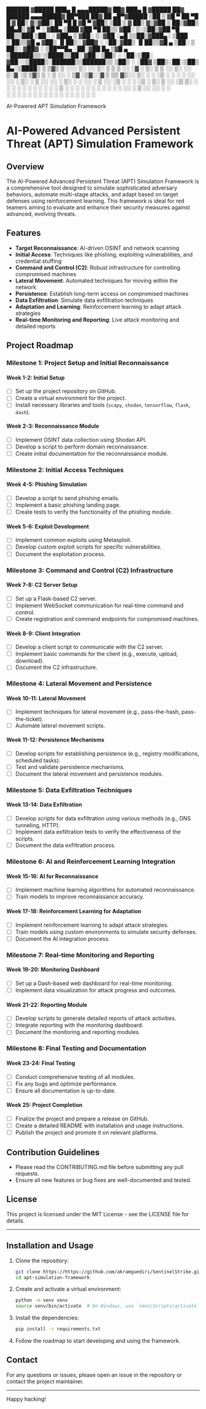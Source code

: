 
  ██████ ▓█████  ███▄    █ ▄▄▄█████▓ ██▓ ███▄    █ ▓█████  ██▓      ██████ ▄▄▄█████▓ ██▀███   ██▓ ██ ▄█▀▓█████ 
▒██    ▒ ▓█   ▀  ██ ▀█   █ ▓  ██▒ ▓▒▓██▒ ██ ▀█   █ ▓█   ▀ ▓██▒    ▒██    ▒ ▓  ██▒ ▓▒▓██ ▒ ██▒▓██▒ ██▄█▒ ▓█   ▀ 
░ ▓██▄   ▒███   ▓██  ▀█ ██▒▒ ▓██░ ▒░▒██▒▓██  ▀█ ██▒▒███   ▒██░    ░ ▓██▄   ▒ ▓██░ ▒░▓██ ░▄█ ▒▒██▒▓███▄░ ▒███   
  ▒   ██▒▒▓█  ▄ ▓██▒  ▐▌██▒░ ▓██▓ ░ ░██░▓██▒  ▐▌██▒▒▓█  ▄ ▒██░      ▒   ██▒░ ▓██▓ ░ ▒██▀▀█▄  ░██░▓██ █▄ ▒▓█  ▄ 
▒██████▒▒░▒████▒▒██░   ▓██░  ▒██▒ ░ ░██░▒██░   ▓██░░▒████▒░██████▒▒██████▒▒  ▒██▒ ░ ░██▓ ▒██▒░██░▒██▒ █▄░▒████▒
▒ ▒▓▒ ▒ ░░░ ▒░ ░░ ▒░   ▒ ▒   ▒ ░░   ░▓  ░ ▒░   ▒ ▒ ░░ ▒░ ░░ ▒░▓  ░▒ ▒▓▒ ▒ ░  ▒ ░░   ░ ▒▓ ░▒▓░░▓  ▒ ▒▒ ▓▒░░ ▒░ ░
░ ░▒  ░ ░ ░ ░  ░░ ░░   ░ ▒░    ░     ▒ ░░ ░░   ░ ▒░ ░ ░  ░░ ░ ▒  ░░ ░▒  ░ ░    ░      ░▒ ░ ▒░ ▒ ░░ ░▒ ▒░ ░ ░  ░
░  ░  ░     ░      ░   ░ ░   ░       ▒ ░   ░   ░ ░    ░     ░ ░   ░  ░  ░    ░        ░░   ░  ▒ ░░ ░░ ░    ░   
      ░     ░  ░         ░           ░           ░    ░  ░    ░  ░      ░              ░      ░  ░  ░      ░  ░
                                                                                                               

AI-Powered APT Simulation Framework
# AI-Powered Advanced Persistent Threat (APT) Simulation Framework

## Overview
The AI-Powered Advanced Persistent Threat (APT) Simulation Framework is a comprehensive tool designed to simulate sophisticated adversary behaviors, automate multi-stage attacks, and adapt based on target defenses using reinforcement learning. This framework is ideal for red teamers aiming to evaluate and enhance their security measures against advanced, evolving threats.

## Features
- **Target Reconnaissance**: AI-driven OSINT and network scanning
- **Initial Access**: Techniques like phishing, exploiting vulnerabilities, and credential stuffing
- **Command and Control (C2)**: Robust infrastructure for controlling compromised machines
- **Lateral Movement**: Automated techniques for moving within the network
- **Persistence**: Establish long-term access on compromised machines
- **Data Exfiltration**: Simulate data exfiltration techniques
- **Adaptation and Learning**: Reinforcement learning to adapt attack strategies
- **Real-time Monitoring and Reporting**: Live attack monitoring and detailed reports

## Project Roadmap

### Milestone 1: Project Setup and Initial Reconnaissance

#### Week 1-2: Initial Setup
- [ ] Set up the project repository on GitHub.
- [ ] Create a virtual environment for the project.
- [ ] Install necessary libraries and tools (`scapy`, `shodan`, `tensorflow`, `flask`, `dash`).

#### Week 2-3: Reconnaissance Module
- [ ] Implement OSINT data collection using Shodan API.
- [ ] Develop a script to perform domain reconnaissance.
- [ ] Create initial documentation for the reconnaissance module.

### Milestone 2: Initial Access Techniques

#### Week 4-5: Phishing Simulation
- [ ] Develop a script to send phishing emails.
- [ ] Implement a basic phishing landing page.
- [ ] Create tests to verify the functionality of the phishing module.

#### Week 5-6: Exploit Development
- [ ] Implement common exploits using Metasploit.
- [ ] Develop custom exploit scripts for specific vulnerabilities.
- [ ] Document the exploitation process.

### Milestone 3: Command and Control (C2) Infrastructure

#### Week 7-8: C2 Server Setup
- [ ] Set up a Flask-based C2 server.
- [ ] Implement WebSocket communication for real-time command and control.
- [ ] Create registration and command endpoints for compromised machines.

#### Week 8-9: Client Integration
- [ ] Develop a client script to communicate with the C2 server.
- [ ] Implement basic commands for the client (e.g., execute, upload, download).
- [ ] Document the C2 infrastructure.

### Milestone 4: Lateral Movement and Persistence

#### Week 10-11: Lateral Movement
- [ ] Implement techniques for lateral movement (e.g., pass-the-hash, pass-the-ticket).
- [ ] Automate lateral movement scripts.

#### Week 11-12: Persistence Mechanisms
- [ ] Develop scripts for establishing persistence (e.g., registry modifications, scheduled tasks).
- [ ] Test and validate persistence mechanisms.
- [ ] Document the lateral movement and persistence modules.

### Milestone 5: Data Exfiltration Techniques

#### Week 13-14: Data Exfiltration
- [ ] Develop scripts for data exfiltration using various methods (e.g., DNS tunneling, HTTP).
- [ ] Implement data exfiltration tests to verify the effectiveness of the scripts.
- [ ] Document the data exfiltration process.

### Milestone 6: AI and Reinforcement Learning Integration

#### Week 15-16: AI for Reconnaissance
- [ ] Implement machine learning algorithms for automated reconnaissance.
- [ ] Train models to improve reconnaissance accuracy.

#### Week 17-18: Reinforcement Learning for Adaptation
- [ ] Implement reinforcement learning to adapt attack strategies.
- [ ] Train models using custom environments to simulate security defenses.
- [ ] Document the AI integration process.

### Milestone 7: Real-time Monitoring and Reporting

#### Week 19-20: Monitoring Dashboard
- [ ] Set up a Dash-based web dashboard for real-time monitoring.
- [ ] Implement data visualization for attack progress and outcomes.

#### Week 21-22: Reporting Module
- [ ] Develop scripts to generate detailed reports of attack activities.
- [ ] Integrate reporting with the monitoring dashboard.
- [ ] Document the monitoring and reporting modules.

### Milestone 8: Final Testing and Documentation

#### Week 23-24: Final Testing
- [ ] Conduct comprehensive testing of all modules.
- [ ] Fix any bugs and optimize performance.
- [ ] Ensure all documentation is up-to-date.

#### Week 25: Project Completion
- [ ] Finalize the project and prepare a release on GitHub.
- [ ] Create a detailed README with installation and usage instructions.
- [ ] Publish the project and promote it on relevant platforms.

## Contribution Guidelines
- Please read the CONTRIBUTING.md file before submitting any pull requests.
- Ensure all new features or bug fixes are well-documented and tested.

## License
This project is licensed under the MIT License - see the LICENSE file for details.

---

## Installation and Usage
1. Clone the repository:
    ```bash
    git clone https://https://github.com/akramguediri/SentinelStrike.git
    cd apt-simulation-framework
    ```

2. Create and activate a virtual environment:
    ```bash
    python -m venv venv
    source venv/bin/activate  # On Windows, use `venv\Scripts\activate`
    ```

3. Install the dependencies:
    ```bash
    pip install -r requirements.txt
    ```

4. Follow the roadmap to start developing and using the framework.

## Contact
For any questions or issues, please open an issue in the repository or contact the project maintainer.

---

Happy hacking!
